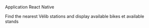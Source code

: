 Application React Native 

Find the nearest Vélib stations and display available bikes et available stands
